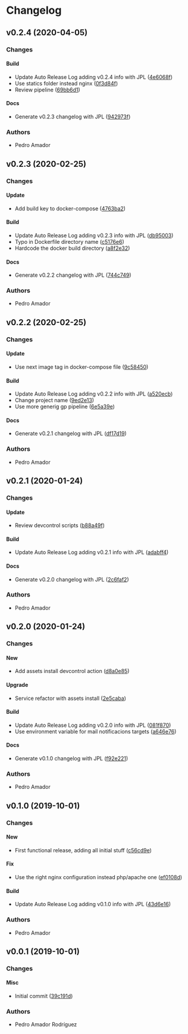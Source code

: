 # Changelog

## v0.2.4 (2020-04-05)

### Changes

#### Build

* Update Auto Release Log adding v0.2.4 info with JPL ([4e6068f](https://github.com/teecke/gp-nginx/commit/4e6068f))
* Use statics folder instead nginx ([0f3d84f](https://github.com/teecke/gp-nginx/commit/0f3d84f))
* Review pipeline ([69bb6d1](https://github.com/teecke/gp-nginx/commit/69bb6d1))

#### Docs

* Generate v0.2.3 changelog with JPL ([942973f](https://github.com/teecke/gp-nginx/commit/942973f))

### Authors

* Pedro Amador

## v0.2.3 (2020-02-25)

### Changes

#### Update

* Add build key to docker-compose ([4763ba2](https://github.com/teecke/gp-nginx/commit/4763ba2))

#### Build

* Update Auto Release Log adding v0.2.3 info with JPL ([db95003](https://github.com/teecke/gp-nginx/commit/db95003))
* Typo in Dockerfile directory name ([c5176e6](https://github.com/teecke/gp-nginx/commit/c5176e6))
* Hardcode the docker build directory ([a8f2e32](https://github.com/teecke/gp-nginx/commit/a8f2e32))

#### Docs

* Generate v0.2.2 changelog with JPL ([744c749](https://github.com/teecke/gp-nginx/commit/744c749))

### Authors

* Pedro Amador

## v0.2.2 (2020-02-25)

### Changes

#### Update

* Use next image tag in docker-compose file ([9c58450](https://github.com/teecke/gp-nginx/commit/9c58450))

#### Build

* Update Auto Release Log adding v0.2.2 info with JPL ([a520ecb](https://github.com/teecke/gp-nginx/commit/a520ecb))
* Change project name ([9ed2e13](https://github.com/teecke/gp-nginx/commit/9ed2e13))
* Use more generig gp pipeline ([6e5a39e](https://github.com/teecke/gp-nginx/commit/6e5a39e))

#### Docs

* Generate v0.2.1 changelog with JPL ([df17d19](https://github.com/teecke/gp-nginx/commit/df17d19))

### Authors

* Pedro Amador

## v0.2.1 (2020-01-24)

### Changes

#### Update

* Review devcontrol scripts ([b88a49f](https://github.com/teecke/gp-nginx/commit/b88a49f))

#### Build

* Update Auto Release Log adding v0.2.1 info with JPL ([adabff4](https://github.com/teecke/gp-nginx/commit/adabff4))

#### Docs

* Generate v0.2.0 changelog with JPL ([2c6faf2](https://github.com/teecke/gp-nginx/commit/2c6faf2))

### Authors

* Pedro Amador

## v0.2.0 (2020-01-24)

### Changes

#### New

* Add assets install devcontrol action ([d8a0e85](https://github.com/teecke/gp-nginx/commit/d8a0e85))

#### Upgrade

* Service refactor with assets install ([2e5caba](https://github.com/teecke/gp-nginx/commit/2e5caba))

#### Build

* Update Auto Release Log adding v0.2.0 info with JPL ([081f870](https://github.com/teecke/gp-nginx/commit/081f870))
* Use environment variable for mail notificacions targets ([a646e76](https://github.com/teecke/gp-nginx/commit/a646e76))

#### Docs

* Generate v0.1.0 changelog with JPL ([f92e221](https://github.com/teecke/gp-nginx/commit/f92e221))

### Authors

* Pedro Amador

## v0.1.0 (2019-10-01)

### Changes

#### New

* First functional release, adding all initial stuff ([c56cd9e](https://github.com/teecke/gp-nginx/commit/c56cd9e))

#### Fix

* Use the right nginx configuration instead php/apache one ([ef0108d](https://github.com/teecke/gp-nginx/commit/ef0108d))

#### Build

* Update Auto Release Log adding v0.1.0 info with JPL ([43d6e16](https://github.com/teecke/gp-nginx/commit/43d6e16))

### Authors

* Pedro Amador

## v0.0.1 (2019-10-01)

### Changes

#### Misc

* Initial commit ([39c191d](https://github.com/teecke/gp-nginx/commit/39c191d))

### Authors

* Pedro Amador Rodríguez


